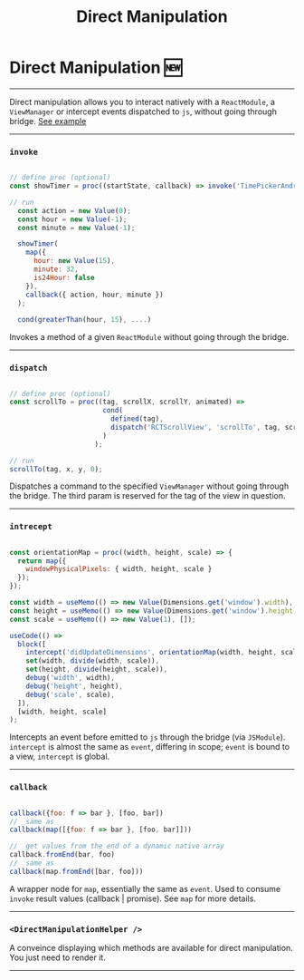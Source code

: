 ﻿---
title: Direct Manipulation
---

# Direct Manipulation 🆕

---
Direct manipulation allows you to interact natively with a `ReactModule`, a `ViewManager` or intercept events dispatched to `js`, without going through bridge.
[See example](https://github.com/kmagiera/react-native-reanimated/blob/master/Example/directManipulation)

---
### `invoke`

```js

// define proc (optional)
const showTimer = proc((startState, callback) => invoke('TimePickerAndroid', 'open', startState, callback));

// run
  const action = new Value(0);
  const hour = new Value(-1);
  const minute = new Value(-1);

  showTimer(
    map({
      hour: new Value(15),
      minute: 32,
      is24Hour: false
    }),
    callback({ action, hour, minute })
  );
  
  cond(greaterThan(hour, 15), ....)

```

Invokes a method of a given `ReactModule` without going through the bridge.

---
### `dispatch`

```js

// define proc (optional)
const scrollTo = proc((tag, scrollX, scrollY, animated) => 
                       cond(
                         defined(tag), 
                         dispatch('RCTScrollView', 'scrollTo', tag, scrollX, scrollY, animated) //  <- reserved third param
                       )
                     );

// run
scrollTo(tag, x, y, 0);

```

Dispatches a command to the specified `ViewManager` without going through the bridge.
The third param is reserved for the tag of the view in question.

---
### `intrecept`

```js

const orientationMap = proc((width, height, scale) => {
  return map({
    windowPhysicalPixels: { width, height, scale }
  });
});

const width = useMemo(() => new Value(Dimensions.get('window').width), []);
const height = useMemo(() => new Value(Dimensions.get('window').height), []);
const scale = useMemo(() => new Value(1), []);

useCode(() =>
  block([
    intercept('didUpdateDimensions', orientationMap(width, height, scale)),
    set(width, divide(width, scale)),
    set(height, divide(height, scale)),
    debug('width', width),
    debug('height', height),
    debug('scale', scale),
  ]),
  [width, height, scale]
);

```

Intercepts an event before emitted to `js` through the bridge (via `JSModule`). 
`intercept` is almost the same as `event`, differing in scope; 
`event` is bound to a view, `intercept` is global.

---
### `callback`

```js

callback({foo: f => bar }, [foo, bar])
//  same as
callback(map([{foo: f => bar }, [foo, bar]]))

//  get values from the end of a dynamic native array
callback.fromEnd(bar, foo)
//  same as
callback(map.fromEnd([bar, foo]))

```

A wrapper node for `map`, essentially the same as `event`. Used to consume `invoke` result values (callback | promise).
See `map` for more details.

---

### `<DirectManipulationHelper />`

A conveince displaying which methods are available for direct manipulation.
You just need to render it.

---